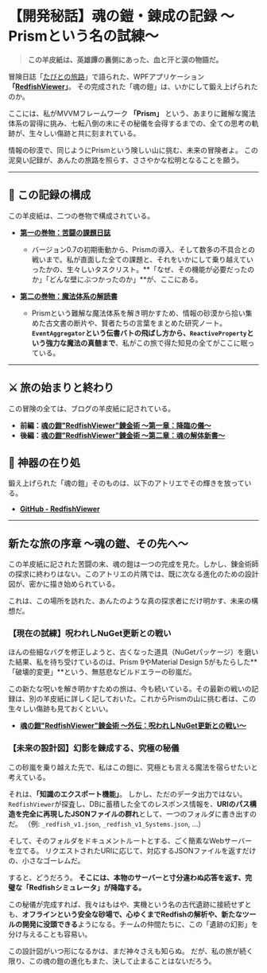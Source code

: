 # 【開発秘話】魂の鎧・錬成の記録 ～Prismという名の試練～

> **この羊皮紙は、英雄譚の裏側にあった、血と汗と涙の物語だ。**

冒険日誌「[たびとの旅路](https://tabitos-voyage.com/)」で語られた、WPFアプリケーション **「[RedfishViewer](https://github.com/tabitos-atelier/RedfishViewer)」**。
その完成された「魂の鎧」は、いかにして鍛え上げられたのか。

ここには、私がMVVMフレームワーク **「Prism」** という、あまりに難解な魔法体系の習得に挑み、七転八倒の末にその秘儀を会得するまでの、全ての思考の軌跡が、生々しい傷跡と共に刻まれている。

情報の砂漠で、同じようにPrismという険しい山に挑む、未来の冒険者よ。
この泥臭い記録が、あんたの旅路を照らす、ささやかな松明となることを願う。

---

## 📜 この記録の構成

この羊皮紙は、二つの巻物で構成されている。

*   **[第一の巻物：苦闘の課題日誌](./dev-note.md)**
    *   バージョン0.7の初期衝動から、Prismの導入、そして数多の不具合との戦いまで。私が直面した全ての課題と、それをいかにして乗り越えていったかの、生々しいタスクリスト。**「なぜ、その機能が必要だったのか」「どんな壁にぶつかったのか」**が、ここにある。

*   **[第二の巻物：魔法体系の解読書](./prism-memo.md)**
    *   Prismという難解な魔法体系を解き明かすため、情報の砂漠から拾い集めた古文書の断片や、賢者たちの言葉をまとめた研究ノート。**`EventAggregator`という伝書バトの飛ばし方から、`ReactiveProperty`という強力な魔法の真髄まで**、私がこの旅で得た知見の全てがここに眠っている。

---

## ⚔️ 旅の始まりと終わり

この冒険の全ては、ブログの羊皮紙に記されている。

*   **前編：[魂の鎧"RedfishViewer"錬金術 ～第一章：降臨の儀～](https://tabitos-voyage.com/entry/2023/12/31/232025)**
*   **後編：[魂の鎧"RedfishViewer"錬金術 ～第二章：魂の解体新書～](https://tabitos-voyage.com/entry/2024/01/28/214023)**

## 🔗 神器の在り処

鍛え上げられた「魂の鎧」そのものは、以下のアトリエでその輝きを放っている。

*   **[GitHub - RedfishViewer](https://github.com/tabitos-atelier/RedfishViewer)**

---

## 新たな旅の序章 ～魂の鎧、その先へ～

この羊皮紙に記された苦闘の末、魂の鎧は一つの完成を見た。しかし、錬金術師の探求に終わりはない。このアトリエの片隅では、既に次なる進化のための設計図が、密かに描き始められている。

これは、この場所を訪れた、あんたのような真の探求者にだけ明かす、未来の構想だ。

### **【現在の試練】呪われしNuGet更新との戦い**

ほんの些細なバグを修正しようと、古くなった道具（NuGetパッケージ）を磨いた結果、私を待ち受けているのは、Prism 9やMaterial Design 5がもたらした**「破壊的変更」**という、無慈悲なビルドエラーの砂嵐だ。

この新たな呪いを解き明かすための旅は、今も続いている。その最新の戦いの記録は、別の羊皮紙に詳しく記しておいた。これからPrismの山に挑む者は、この生々しい傷跡も見ておくといい。

*   **[魂の鎧"RedfishViewer"錬金術 ～外伝：呪われしNuGet更新との戦い～](https://tabitos-voyage.com/entry/2025/05/27/021405)**

### **【未来の設計図】幻影を錬成する、究極の秘儀**

この砂嵐を乗り越えた先で、私はこの鎧に、究極とも言える魔法を宿らせたいと考えている。

それは、**「知識のエクスポート機能」**。
しかし、ただのデータ出力ではない。`RedfishViewer`が探査し、DBに蓄積した全てのレスポンス情報を、**URIのパス構造を完全に再現したJSONファイルの群れ**として、一つのフォルダに書き出すのだ。
（例: `_redfish_v1.json`, `_redfish_v1_Systems.json`, ...）

そして、そのフォルダをドキュメントルートとする、ごく簡素なWebサーバーを立てる。
リクエストされたURIに応じて、対応するJSONファイルを返すだけの、小さなゴーレムだ。

すると、どうだろう。
**そこには、本物のサーバーと寸分違わぬ応答を返す、完璧な「Redfishシミュレータ」が降臨する。**

この秘儀が完成すれば、我々はもはや、実機という名の古代遺跡に接続せずとも、**オフラインという安全な砂場で、心ゆくまでRedfishの解析や、新たなツールの開発に没頭できる**ようになる。チームの仲間たちに、この「遺跡の幻影」を分け与えることも容易い。

この設計図がいつ形になるかは、まだ神々さえも知らぬ。
だが、私の旅が続く限り、この魂の鎧の進化もまた、決して止まることはないだろう。

